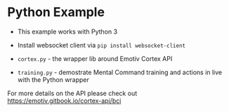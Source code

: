 # Python Example

- This example works with Python 3

- Install websocket client via  `pip install websocket-client`

- `cortex.py` - the wrapper lib around Emotiv Cortex API

- `training.py` - demostrate Mental Command training and actions in live with the Python wrapper

For more details on the API please check out https://emotiv.gitbook.io/cortex-api/bci
